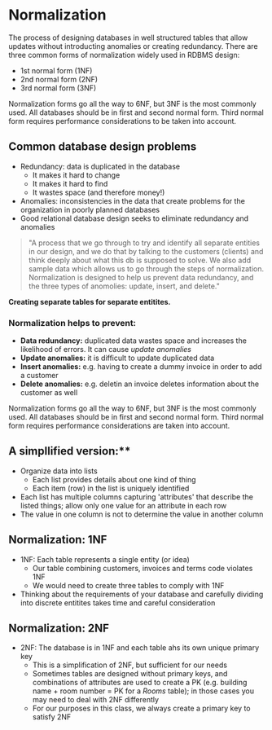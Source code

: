# Normalization
The process of designing databases in well structured tables that allow updates without introducting anomalies or creating redundancy. There are three common forms of normalization widely used in RDBMS design:
- 1st normal form (1NF)
- 2nd normal form (2NF)
- 3rd normal form (3NF)

Normalization forms go all the way to 6NF, but 3NF is the most commonly used. All databases should be in first and second normal form. Third normal form requires performance considerations to be taken into account.

## Common database design problems
- Redundancy: data is duplicated in the database
  - It makes it hard to change
  - It makes it hard to find
  - It wastes space (and therefore money!)
- Anomalies: inconsistencies in the data that create problems for the organization in poorly planned databases
- Good relational database design seeks to eliminate redundancy and anomalies

>"A process that we go through to try and identify all separate entities in our design, and we do that by talking to the customers (clients) and think deeply about what this db is supposed to solve. We also add sample data which allows us to go through the steps of normalization.
Normalization is designed to help us prevent data redundancy, and the three types of anomolies: update, insert, and delete."

**Creating separate tables for separate entitites.**

### Normalization helps to prevent:
- **Data redundancy:** duplicated data wastes space and increases the likelihood of errors. It can cause *update anomalies*
- **Update anomalies:** it is difficult to update duplicated data
- **Insert anomalies:** e.g. having to create a dummy invoice in order to add a customer
- **Delete anomalies:** e.g. deletin an invoice deletes information about the customer as well

Normalization forms go all the way to 6NF, but 3NF is the most commonly used. All databases should be in first and second normal form. Third normal form requires performance considerations are taken into account.

## A simpllified version:**
- Organize data into lists
  - Each list provides details about one kind of thing
  - Each item (row) in the list is uniquely identified
- Each list has multiple columns capturing 'attributes' that describe the listed things; allow only one value for an attribute in each row
- The value in one column is not to determine the value in another column

## Normalization: 1NF
- 1NF: Each table represents a single entity (or idea)
  - Our table combining customers, invoices and terms code violates 1NF
  - We would need to create three tables to comply with 1NF
- Thinking about the requirements of your database and carefully dividing into discrete entitites takes time and careful consideration

## Normalization: 2NF
- 2NF: The database is in 1NF and each table ahs its own unique primary key
  - This is a simplification of 2NF, but sufficient for our needs
  - Sometimes tables are designed without primary keys, and combinations of attributes are used to create a PK (e.g. building name + room number = PK for a *Rooms* table); in those cases you may need to deal with 2NF differently
  - For our purposes in this class, we always create a primary key to satisfy 2NF